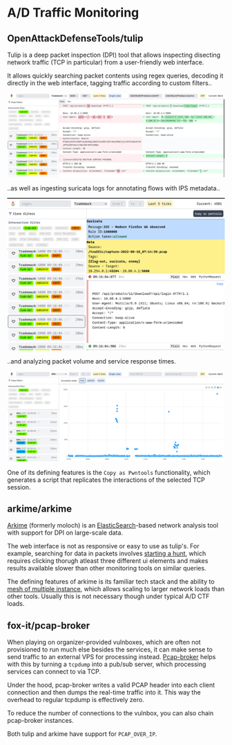 # A/D Traffic Monitoring

## OpenAttackDefenseTools/tulip

Tulip is a deep packet inspection (DPI) tool that allows inspecting disecting
network traffic (TCP in particular) from a user-friendly web interface.

It allows quickly searching packet contents using regex queries, decoding
it directly in the web interface, tagging traffic according to custom filters..

![Tulip Web Interface](demo3.png)

..as well as ingesting suricata logs for annotating flows with IPS metadata..

![Tulip Flow Tagging](demo1.png)

..and analyzing packet volume and service response times.

![Tulip RTT Analysis](demo2.png)


One of its defining features is the `Copy as Pwntools` functionality, which
generates a script that replicates the interactions of the selected TCP session.


## arkime/arkime

[Arkime](https://github.com/arkime/arkime) (formerly moloch) is an [ElasticSearch](https://github.com/elastic/elasticsearch)-based network analysis tool with support for DPI on large-scale data.

The web interface is not as responsive or easy to use as tulip's. For example,
searching for data in packets involves [starting a hunt](https://malcolm.fyi/docs/arkime.html#hunt),
which requires clicking thorugh atleast three different ui elements and
makes results available slower than other monitoring tools on similar queries.

The defining features of arkime is its familiar tech stack and the ability to [mesh of multiple instance](https://arkime.com/multihost), which allows scaling to larger network loads than other tools. Usually this is not necessary though under typical A/D CTF loads.


## fox-it/pcap-broker

When playing on organizer-provided vulnboxes, which are often not provisioned
to run much else besides the services, it can make sense to send traffic
to an external VPS for processing instead.
[Pcap-broker](https://github.com/fox-it/pcap-broker) helps with this by
turning a `tcpdump` into a pub/sub server, which processing services can
connect to via TCP.

Under the hood, pcap-broker writes a valid PCAP header into each client
connection and then dumps the real-time traffic into it. This way the
overhead to regular tcpdump is effectively zero.

To reduce the number of connections to the vulnbox, you can also chain
pcap-broker instances.

Both tulip and arkime have support for `PCAP_OVER_IP`.

